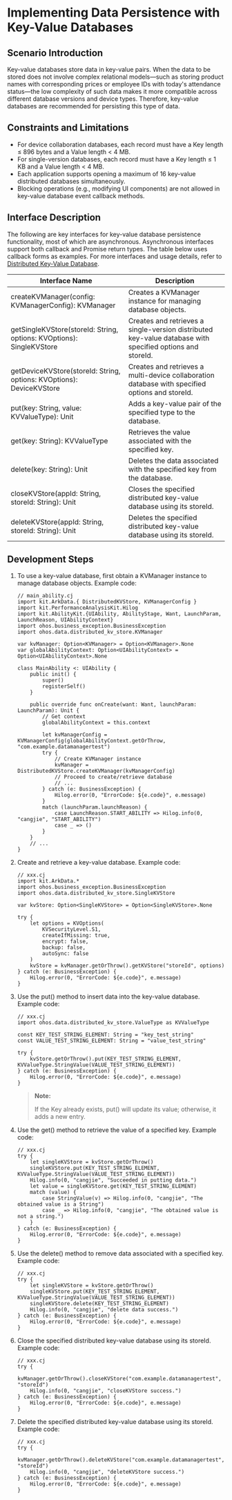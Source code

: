 # Implementing Data Persistence with Key-Value Databases

## Scenario Introduction

Key-value databases store data in key-value pairs. When the data to be stored does not involve complex relational models—such as storing product names with corresponding prices or employee IDs with today's attendance status—the low complexity of such data makes it more compatible across different database versions and device types. Therefore, key-value databases are recommended for persisting this type of data.

## Constraints and Limitations

- For device collaboration databases, each record must have a Key length ≤ 896 bytes and a Value length < 4 MB.
- For single-version databases, each record must have a Key length ≤ 1 KB and a Value length < 4 MB.
- Each application supports opening a maximum of 16 key-value distributed databases simultaneously.
- Blocking operations (e.g., modifying UI components) are not allowed in key-value database event callback methods.

## Interface Description

The following are key interfaces for key-value database persistence functionality, most of which are asynchronous. Asynchronous interfaces support both callback and Promise return types. The table below uses callback forms as examples. For more interfaces and usage details, refer to [Distributed Key-Value Database](../../../reference/source_en/ArkData/cj-apis-distributed_kv_store.md).

| Interface Name | Description |
| -------- | -------- |
| createKVManager(config: KVManagerConfig): KVManager | Creates a KVManager instance for managing database objects. |
| getSingleKVStore(storeId: String, options: KVOptions): SingleKVStore | Creates and retrieves a single-version distributed key-value database with specified options and storeId. |
| getDeviceKVStore(storeId: String, options: KVOptions): DeviceKVStore | Creates and retrieves a multi-device collaboration database with specified options and storeId. |
| put(key: String, value: KVValueType): Unit | Adds a key-value pair of the specified type to the database. |
| get(key: String): KVValueType | Retrieves the value associated with the specified key. |
| delete(key: String): Unit | Deletes the data associated with the specified key from the database. |
| closeKVStore(appId: String, storeId: String): Unit | Closes the specified distributed key-value database using its storeId. |
| deleteKVStore(appId: String, storeId: String): Unit | Deletes the specified distributed key-value database using its storeId. |

## Development Steps

1. To use a key-value database, first obtain a KVManager instance to manage database objects. Example code:

    <!-- compile -->

    ```cangjie
    // main_ability.cj
    import kit.ArkData.{ DistributedKVStore, KVManagerConfig }
    import kit.PerformanceAnalysisKit.Hilog
    import kit.AbilityKit.{UIAbility, AbilityStage, Want, LaunchParam, LaunchReason, UIAbilityContext}
    import ohos.business_exception.BusinessException
    import ohos.data.distributed_kv_store.KVManager

    var kvManager: Option<KVManager> = Option<KVManager>.None
    var globalAbilityContext: Option<UIAbilityContext> = Option<UIAbilityContext>.None

    class MainAbility <: UIAbility {
        public init() {
            super()
            registerSelf()
        }

        public override func onCreate(want: Want, launchParam: LaunchParam): Unit {
            // Get context
            globalAbilityContext = this.context

            let kvManagerConfig = KVManagerConfig(globalAbilityContext.getOrThrow, "com.example.datamanagertest")
            try {
                // Create KVManager instance
                kvManager = DistributedKVStore.createKVManager(kvManagerConfig)
                // Proceed to create/retrieve database
                // ...
            } catch (e: BusinessException) {
                Hilog.error(0, "ErrorCode: ${e.code}", e.message)
            }
            match (launchParam.launchReason) {
                case LaunchReason.START_ABILITY => Hilog.info(0, "cangjie", "START_ABILITY")
                case _ => ()
            }
        }
        // ...
    }
    ```

2. Create and retrieve a key-value database. Example code:

    <!-- compile -->

    ```cangjie
    // xxx.cj
    import kit.ArkData.*
    import ohos.business_exception.BusinessException
    import ohos.data.distributed_kv_store.SingleKVStore

    var kvStore: Option<SingleKVStore> = Option<SingleKVStore>.None

    try {
        let options = KVOptions(
            KVSecurityLevel.S1,
            createIfMissing: true,
            encrypt: false,
            backup: false,
            autoSync: false
        )
        kvStore = kvManager.getOrThrow().getKVStore("storeId", options)
    } catch (e: BusinessException) {
        Hilog.error(0, "ErrorCode: ${e.code}", e.message)
    }
    ```

3. Use the put() method to insert data into the key-value database. Example code:

    <!-- compile -->

    ```cangjie
    // xxx.cj
    import ohos.data.distributed_kv_store.ValueType as KVValueType

    const KEY_TEST_STRING_ELEMENT: String = "key_test_string"
    const VALUE_TEST_STRING_ELEMENT: String = "value_test_string"

    try {
        kvStore.getOrThrow().put(KEY_TEST_STRING_ELEMENT, KVValueType.StringValue(VALUE_TEST_STRING_ELEMENT))
    } catch (e: BusinessException) {
        Hilog.error(0, "ErrorCode: ${e.code}", e.message)
    }
    ```

    > **Note:**
    >
    > If the Key already exists, put() will update its value; otherwise, it adds a new entry.

4. Use the get() method to retrieve the value of a specified key. Example code:

    <!-- compile -->

    ```cangjie
    // xxx.cj
    try {
        let singleKVStore = kvStore.getOrThrow()
        singleKVStore.put(KEY_TEST_STRING_ELEMENT, KVValueType.StringValue(VALUE_TEST_STRING_ELEMENT))
        Hilog.info(0, "cangjie", "Succeeded in putting data.")
        let value = singleKVStore.get(KEY_TEST_STRING_ELEMENT)
        match (value) {
            case StringValue(v) => Hilog.info(0, "cangjie", "The obtained value is a String")
            case _ => Hilog.info(0, "cangjie", "The obtained value is not a string.")
        }
    } catch (e: BusinessException) {
        Hilog.error(0, "ErrorCode: ${e.code}", e.message)
    }
   ```

5. Use the delete() method to remove data associated with a specified key. Example code:

    <!-- compile -->

    ```cangjie
    // xxx.cj
    try {
        let singleKVStore = kvStore.getOrThrow()
        singleKVStore.put(KEY_TEST_STRING_ELEMENT, KVValueType.StringValue(VALUE_TEST_STRING_ELEMENT))
        singleKVStore.delete(KEY_TEST_STRING_ELEMENT)
        Hilog.info(0, "cangjie", "delete data success.")
    } catch (e: BusinessException) {
        Hilog.error(0, "ErrorCode: ${e.code}", e.message)
    }
    ```

6. Close the specified distributed key-value database using its storeId. Example code:

    <!-- compile -->

    ```cangjie
    // xxx.cj
    try {
        kvManager.getOrThrow().closeKVStore("com.example.datamanagertest", "storeId")
        Hilog.info(0, "cangjie", "closeKVStore success.")
    } catch (e: BusinessException) {
        Hilog.error(0, "ErrorCode: ${e.code}", e.message)
    }
    ```

7. Delete the specified distributed key-value database using its storeId. Example code:

    <!-- compile -->

    ```cangjie
    // xxx.cj
    try {
        kvManager.getOrThrow().deleteKVStore("com.example.datamanagertest", "storeId")
        Hilog.info(0, "cangjie", "deleteKVStore success.")
    } catch (e: BusinessException) {
        Hilog.error(0, "ErrorCode: ${e.code}", e.message)
    }
    ```